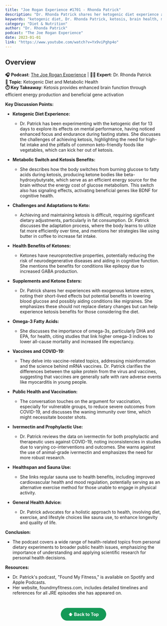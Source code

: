 ```yaml
---
title: "Joe Rogan Experience #1701 - Rhonda Patrick"
description: "Dr. Rhonda Patrick shares her ketogenic diet experience and discusses the metabolic benefits of ketosis for brain health and cognitive performance."
keywords: "ketogenic diet, Dr. Rhonda Patrick, ketosis, brain health, metabolism, Joe Rogan, cognitive performance"
category: "Diet & Nutrition"
author: "Dr. Rhonda Patrick"
podcast: "The Joe Rogan Experience"
date: 2023-01-01
link: "https://www.youtube.com/watch?v=Yx9viPghp4o"
---
```


## Overview

**🎧 Podcast**: [The Joe Rogan Experience](https://open.spotify.com/show/4rOoJ6Egrf8K2IrywzwOMk) | **👩‍⚕️ Expert**: Dr. Rhonda Patrick  
**🎯 Topic**: Ketogenic Diet and Metabolic Health  
**⏱️ Key Takeaway**: Ketosis provides enhanced brain function through efficient energy production and beneficial gene activation

**Key Discussion Points:**

- **Ketogenic Diet Experience:**
  - Dr. Patrick has been experimenting with the ketogenic diet for 13 days to explore its effects on mental performance, having noticed enhanced focus and endurance during fasting states. She discusses the challenges of achieving ketosis, highlighting the need for high-fat intake and the pitfalls of common keto-friendly foods like vegetables, which can kick her out of ketosis.

- **Metabolic Switch and Ketosis Benefits:**
  - She describes how the body switches from burning glucose to fatty acids during ketosis, producing ketone bodies like beta-hydroxybutyrate, which serve as an efficient energy source for the brain without the energy cost of glucose metabolism. This switch also has signaling effects, activating beneficial genes like BDNF for cognitive health.

- **Challenges and Adaptations to Keto:**
  - Achieving and maintaining ketosis is difficult, requiring significant dietary adjustments, particularly in fat consumption. Dr. Patrick discusses the adaptation process, where the body learns to utilize fat more efficiently over time, and mentions her strategies like using butter in coffee to increase fat intake.

- **Health Benefits of Ketones:**
  - Ketones have neuroprotective properties, potentially reducing the risk of neurodegenerative diseases and aiding in cognitive function. She mentions the benefits for conditions like epilepsy due to increased GABA production.

- **Supplements and Ketone Esters:**
  - Dr. Patrick shares her experiences with exogenous ketone esters, noting their short-lived effects but potential benefits in lowering blood glucose and possibly aiding conditions like migraines. She emphasizes these should not replace dietary changes but can help experience ketosis benefits for those considering the diet.

- **Omega-3 Fatty Acids:**
  - She discusses the importance of omega-3s, particularly DHA and EPA, for health, citing studies that link higher omega-3 indices to lower all-cause mortality and increased life expectancy. 

- **Vaccines and COVID-19:**
  - They delve into vaccine-related topics, addressing misinformation and the science behind mRNA vaccines. Dr. Patrick clarifies the differences between the spike protein from the virus and vaccines, suggesting that vaccines are generally safe with rare adverse events like myocarditis in young people. 

- **Public Health and Vaccination:**
  - The conversation touches on the argument for vaccination, especially for vulnerable groups, to reduce severe outcomes from COVID-19, and discusses the waning immunity over time, which might necessitate booster shots.

- **Ivermectin and Prophylactic Use:**
  - Dr. Patrick reviews the data on ivermectin for both prophylactic and therapeutic uses against COVID-19, noting inconsistencies in studies due to varying co-interventions and outcomes. She warns against the use of animal-grade ivermectin and emphasizes the need for more robust research.

- **Healthspan and Sauna Use:**
  - She links regular sauna use to health benefits, including improved cardiovascular health and mood regulation, potentially serving as an alternative exercise method for those unable to engage in physical activity.

- **General Health Advice:**
  - Dr. Patrick advocates for a holistic approach to health, involving diet, exercise, and lifestyle choices like sauna use, to enhance longevity and quality of life.

**Conclusion:**
- The podcast covers a wide range of health-related topics from personal dietary experiments to broader public health issues, emphasizing the importance of understanding and applying scientific research for personal health decisions.

**Resources:**
- Dr. Patrick's podcast, "Found My Fitness," is available on Spotify and Apple Podcasts.
- Her website, foundmyfitness.com, includes detailed timelines and references for all JRE episodes she has appeared on.

<div style="text-align: center; margin: 40px 0;">
  <a href="#" style="background: #159957; color: white; padding: 12px 24px; border-radius: 25px; text-decoration: none; font-weight: bold; display: inline-block; transition: all 0.3s ease;" onmouseover="this.style.background='#1e7e34'; this.style.transform='translateY(-2px)'" onmouseout="this.style.background='#159957'; this.style.transform='translateY(0)'">
    ⬆️ Back to Top
  </a>
</div>